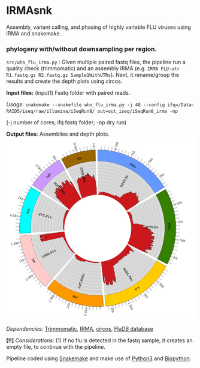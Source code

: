 # IRMAsnk
Assembly, variant calling, and phasing of highly variable FLU viruses using IRMA and snakemake.

### phylogeny with/without downsampling per region.
`src/who_flu_irma.py` : Given multiple paired fastq files, the pipeline run a quality check (trimmomatic) and an assembly IRMA (e.g. `IRMA FLU-utr R1.fastq.gz R2.fastq.gz Sample1WithUTRs`). Next, it rename/group the results and create the depth plots using circos. 

**Input files:** (input1) Fastq folder with paired reads.

_Usage_:
`snakemake --snakefile who_flu_irma.py -j 48 --config ifq=/Data-RAID5/iseq/raw/illumina/iSeqRun8/ out=out_iseq/iSeqRun8_irma -np`

(-j number of cores; ifq fastq folder; -np dry run)

**Output files:** Assemblies and depth plots.
![](img/circos_example.png)

_Dependencies:_ [Trimmomatic](http://www.usadellab.org/cms/?page=trimmomatic), [IRMA](https://wonder.cdc.gov/amd/flu/irma/irma.html), [circos](http://circos.ca/), [FluDB database](https://www.ncbi.nlm.nih.gov/genomes/FLU/Database/nph-select.cgi?go=database)

**[!!]** _Considerations:_ (1) If no flu is detected in the fastq sample, it creates an empty file, to continue with the pipeline.

Pipeline coded using [Snakemake](https://snakemake.readthedocs.io/en/stable/) and make use of [Python3](https://www.python.org/) and [Biopython](https://biopython.org/).
